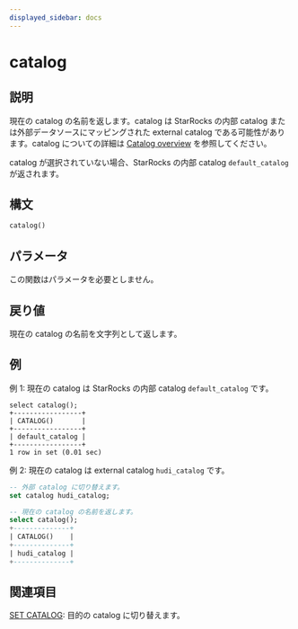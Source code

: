 ```yaml
---
displayed_sidebar: docs
---
```


# catalog

## 説明

現在の catalog の名前を返します。catalog は StarRocks の内部 catalog または外部データソースにマッピングされた external catalog である可能性があります。catalog についての詳細は [Catalog overview](../../../data_source/catalog/catalog_overview.md) を参照してください。

catalog が選択されていない場合、StarRocks の内部 catalog `default_catalog` が返されます。

## 構文

```Haskell
catalog()
```

## パラメータ

この関数はパラメータを必要としません。

## 戻り値

現在の catalog の名前を文字列として返します。

## 例

例 1: 現在の catalog は StarRocks の内部 catalog `default_catalog` です。

```plaintext
select catalog();
+-----------------+
| CATALOG()       |
+-----------------+
| default_catalog |
+-----------------+
1 row in set (0.01 sec)
```

例 2: 現在の catalog は external catalog `hudi_catalog` です。

```sql
-- 外部 catalog に切り替えます。
set catalog hudi_catalog;

-- 現在の catalog の名前を返します。
select catalog();
+--------------+
| CATALOG()    |
+--------------+
| hudi_catalog |
+--------------+
```

## 関連項目

[SET CATALOG](../../sql-statements/Catalog/SET_CATALOG.md): 目的の catalog に切り替えます。